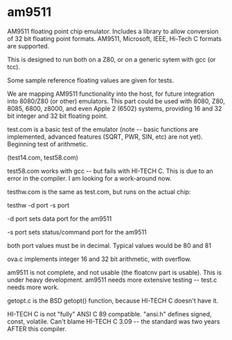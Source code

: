 # am9511
AM9511 floating point chip emulator. Includes a library to allow conversion of 32 bit floating point formats. AM9511,
Microsoft, IEEE, Hi-Tech C formats are supported.

This is designed to run both on a Z80, or on a generic sytem with gcc (or tcc).

Some sample reference floating values are given for tests.

We are mapping AM9511 functionality into the host, for future integration into 8080/Z80 (or other)
emulators. This part could be used with 8080, Z80, 8085, 6800, z8000, and even
Apple 2 (6502) systems, providing 16 and 32 bit integer and 32 bit floating
point.

test.com is a basic test of the emulator (note -- basic functions are implemented,
advanced features (SQRT, PWR, SIN, etc) are not yet). Beginning test of arithmetic.

(test14.com, test58.com)

test58.com works with gcc -- but fails with HI-TECH C. This is due to an error in the compiler. I am looking
for a work-around now.

testhw.com is the same as test.com, but runs on the actual chip:

testhw -d port -s port

-d port sets data port for the am9511

-s port sets status/command port for the am9511

both port values must be in decimal. Typical values would be 80 and 81

ova.c implements integer 16 and 32 bit arithmetic, with overflow.

am9511 is not complete, and not usable (the floatcnv part is usable). This
is under heavy development. am9511 needs more extensive testing -- test.c
needs more work.

getopt.c is the BSD getopt() function, because HI-TECH C doesn't have it.

HI-TECH C is not "fully" ANSI C 89 compatible. "ansi.h" defines signed,
const, volatile. Can't blame HI-TECH C 3.09 -- the standard was two years
AFTER this compiler.
